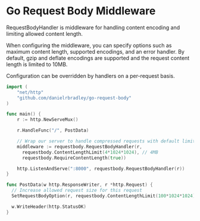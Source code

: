 # Go Request Body Middleware

RequestBodyHandler is middleware for handling content encoding and limiting allowed content length.

When configuring the middleware, you can specify options such as maximum content length, supported encodings, and an error handler. By default, gzip and deflate encodings are supported and the request content length is limited to 10MB.

Configuration can be overridden by handlers on a per-request basis.

```go
import (
    "net/http"
    "github.com/danielrbradley/go-request-body"
)

func main() {
    r := http.NewServeMux()

    r.HandleFunc("/", PostData)

    // Wrap our server to handle compressed requests with default limits.
    middleware := requestbody.RequestBodyHandler(r,
      requestbody.ContentLengthLimit(4*1024*1024), // 4MB
      requestbody.RequireContentLength(true))

    http.ListenAndServe(":8000", requestbody.RequestBodyHandler(r))
}

func PostData(w http.ResponseWriter, r *http.Request) {
  // Increase allowed request size for this request
  SetRequestBodyOption(r, requestbody.ContentLengthLimit(100*1024*1024))

  w.WriteHeader(http.StatusOK)
}
```
